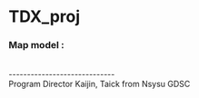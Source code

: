 # TDX_proj

### Map model  : 













<br/>
-----------------------------<br/>
Program Director Kaijin, Taick  from Nsysu GDSC

 
